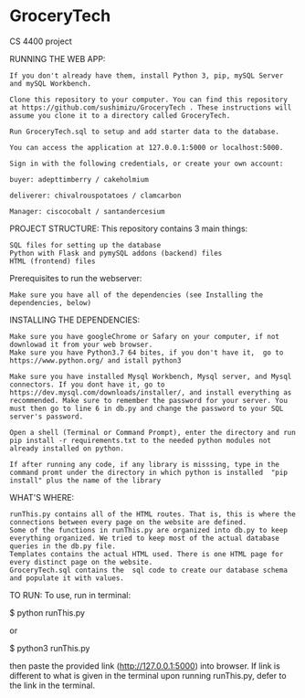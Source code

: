 # GroceryTech
CS 4400 project 

RUNNING THE WEB APP:


    If you don't already have them, install Python 3, pip, mySQL Server and mySQL Workbench.

    Clone this repository to your computer. You can find this repository at https://github.com/sushimizu/GroceryTech . These instructions will assume you clone it to a directory called GroceryTech.

    Run GroceryTech.sql to setup and add starter data to the database.

    You can access the application at 127.0.0.1:5000 or localhost:5000.

    Sign in with the following credentials, or create your own account:

    buyer: adepttimberry / cakeholmium

    deliverer: chivalrouspotatoes / clamcarbon

    Manager: ciscocobalt / santandercesium

PROJECT STRUCTURE:
    This repository contains 3 main things:

    SQL files for setting up the database
    Python with Flask and pymySQL addons (backend) files
    HTML (frontend) files

Prerequisites to run the webserver:

    Make sure you have all of the dependencies (see Installing the dependencies, below)

INSTALLING THE DEPENDENCIES:


    Make sure you have googleChrome or Safary on your computer, if not downlowad it from your web browser.
    Make sure you have Python3.7 64 bites, if you don't have it,  go to https://www.python.org/ and istall python3
    
    Make sure you have installed Mysql Workbench, Mysql server, and Mysql connectors. If you dont have it, go to https://dev.mysql.com/downloads/installer/, and install everything as recommended. Make sure to remember the password for your server. You must then go to line 6 in db.py and change the password to your SQL server's password.
    
    Open a shell (Terminal or Command Prompt), enter the directory and run pip install -r requirements.txt to the needed python modules not already installed on python.
    
    If after running any code, if any library is misssing, type in the command promt under the directory in which python is installed  "pip install" plus the name of the library
    
    

WHAT'S WHERE:


    runThis.py contains all of the HTML routes. That is, this is where the connections between every page on the website are defined.
    Some of the functions in runThis.py are organized into db.py to keep everything organized. We tried to keep most of the actual database queries in the db.py file.
    Templates contains the actual HTML used. There is one HTML page for every distinct page on the website. 
    GroceryTech.sql contains the  sql code to create our database schema and populate it with values.


TO RUN:
To use, run in terminal:

$ python runThis.py

or 

$ python3 runThis.py

then paste the provided link (http://127.0.0.1:5000) into browser. If link is different to what is given in the terminal upon running runThis.py, defer to the link in the terminal.
